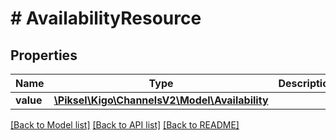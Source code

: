 # # AvailabilityResource

## Properties

Name | Type | Description | Notes
------------ | ------------- | ------------- | -------------
**value** | [**\Piksel\Kigo\ChannelsV2\Model\Availability**](Availability.md) |  | [optional]

[[Back to Model list]](../../README.md#models) [[Back to API list]](../../README.md#endpoints) [[Back to README]](../../README.md)
